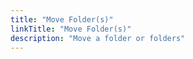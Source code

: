 ```yaml
---
title: "Move Folder(s)"
linkTitle: "Move Folder(s)"
description: "Move a folder or folders"
---
```

